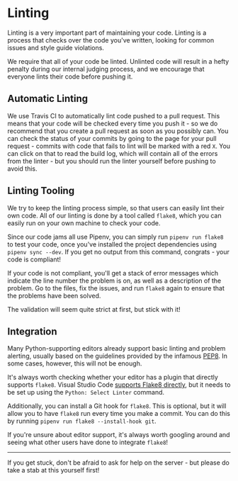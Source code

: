 Linting
=======

Linting is a very important part of maintaining your code. Linting is a process that checks over the
code you've written, looking for common issues and style guide violations.

We require that all of your code be linted. Unlinted code will result in a hefty penalty during our
internal judging process, and we encourage that everyone lints their code before pushing it.

Automatic Linting
-----------------

We use Travis CI to automatically lint code pushed to a pull request. This means that your code will be
checked every time you push it - so we do recommend that you create a pull request as soon as you possibly
can. You can check the status of your commits by going to the page for your pull request - commits with code
that fails to lint will be marked with a red `X`. You can click on that to read the build log, which will
contain all of the errors from the linter - but you should run the linter yourself before pushing to avoid this.

Linting Tooling
---------------

We try to keep the linting process simple, so that users can easily lint their own code. All of our linting is done
by a tool called `flake8`, which you can easily run on your own machine to check your code.

Since our code jams all use Pipenv, you can simply run `pipenv run flake8` to test your code, once you've installed
the project dependencies using `pipenv sync --dev`. If you get no output from this command, congrats - your code
is compliant!

If your code is not compliant, you'll get a stack of error messages which indicate the line number the problem is on,
as well as a description of the problem. Go to the files, fix the issues, and run `flake8` again to ensure that the
problems have been solved.

The validation will seem quite strict at first, but stick with it!

Integration
-----------

Many Python-supporting editors already support basic linting and problem alerting, usually based on the guidelines
provided by the infamous [PEP8](https://www.python.org/dev/peps/pep-0008/). In some cases, however, this will not be
enough.

It's always worth checking whether your editor has a plugin that directly supports `flake8`. Visual Studio Code
[supports Flake8 directly](https://code.visualstudio.com/docs/python/linting), but it needs to be set up using the
`Python: Select Linter` command.

Additionally, you can install a Git hook for `flake8`. This is optional, but it will allow you to have `flake8` run
every time you make a commit. You can do this by running `pipenv run flake8 --install-hook git`.

If you're unsure about editor support, it's always worth googling around and seeing what other users have done to
integrate `flake8`!

---

If you get stuck, don't be afraid to ask for help on the server - but please do take a stab at this yourself first!